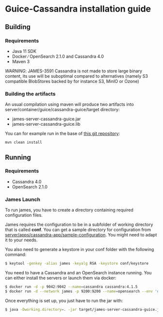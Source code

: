 # Guice-Cassandra installation guide

## Building

### Requirements

 - Java 11 SDK
 - Docker ∕ OpenSearch 2.1.0 and Cassandra 4.0
 - Maven 3

*WARNING*: JAMES-3591 Cassandra is not made to store large binary content, its use will be suboptimal compared to
alternatives (namely S3 compatible BlobStores backed by for instance S3, MinIO or Ozone)

### Building the artifacts

An usual compilation using maven will produce two artifacts into server/container/guice/cassandra-guice/target directory:

 * james-server-cassandra-guice.jar
 * james-server-cassandra-guice.lib

You can for example run in the base of [this git repository](https://github.com/apache/james-project):

```
mvn clean install
```

## Running

### Requirements

 * Cassandra 4.0
 * OpenSearch 2.1.0

### James Launch

To run james, you have to create a directory containing required configuration files.

James requires the configuration to be in a subfolder of working directory that is called **conf**. You can get a sample
directory for configuration from
[server/apps/cassandra-app/sample-configuration](https://github.com/apache/james-project/tree/master/server/apps/cassandra-app/sample-configuration). You might need to adapt it to your needs.

You also need to generate a keystore in your conf folder with the following command:

```bash
$ keytool -genkey -alias james -keyalg RSA -keystore conf/keystore
```

You need to have a Cassandra and an OpenSearch instance running. You can either install the servers or launch them via docker:

```bash
$ docker run -d -p 9042:9042 --name=cassandra cassandra:4.1.5
$ docker run -d --network james -p 9200:9200 --name=opensearch --env 'discovery.type=single-node' opensearchproject/opensearch:2.14.0
```

Once everything is set up, you just have to run the jar with:

```bash
$ java -Dworking.directory=. -jar target/james-server-cassandra-guice.jar
```

